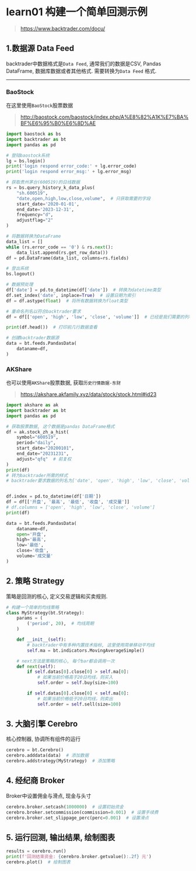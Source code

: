 # learn01 构建一个简单回测示例

> https://www.backtrader.com/docu/

## 1.数据源 Data Feed

backtrader中数据格式是`Data Feed`, 通常我们的数据是CSV, Pandas DataFrame, 数据库数据或者其他格式. 需要转换为`Data Feed`
格式.

---

### BaoStock
在这里使用`BaoStock`股票数据

> http://baostock.com/baostock/index.php/A%E8%82%A1K%E7%BA%BF%E6%95%B0%E6%8D%AE

```python
import baostock as bs
import backtrader as bt
import pandas as pd

# 登陆baostock系统
lg = bs.login()
print('login respond error_code:' + lg.error_code)
print('login respond error_msg:' + lg.error_msg)

# 获取贵州茅台(600519)的日线数据
rs = bs.query_history_k_data_plus(
    "sh.600519",
    "date,open,high,low,close,volume",  # 只获取需要的字段
    start_date='2020-01-01', 
    end_date='2023-12-31',
    frequency="d", 
    adjustflag="2"
)

# 将数据转换为DataFrame
data_list = []
while (rs.error_code == '0') & rs.next():
    data_list.append(rs.get_row_data())
df = pd.DataFrame(data_list, columns=rs.fields)

# 登出系统
bs.logout()

# 数据预处理
df['date'] = pd.to_datetime(df['date'])  # 转换为datetime类型
df.set_index('date', inplace=True)  # 设置日期为索引
df = df.astype(float)  # 将所有数据转换为float类型

# 重命名列名以符合backtrader要求
df = df[['open', 'high', 'low', 'close', 'volume']]  # 已经是我们需要的列名

print(df.head())  # 打印前几行数据查看

# 创建backtrader数据源
data = bt.feeds.PandasData(    
    dataname=df,
)

```

### AKShare

也可以使用`AKShare`股票数据, 获取`历史行情数据-东财`

> https://akshare.akfamily.xyz/data/stock/stock.html#id23

```python
import akshare as ak
import backtrader as bt
import pandas as pd

# 获取股票数据, 这个数据是pandas DataFrame格式
df = ak.stock_zh_a_hist(
    symbol="600519",
    period="daily",
    start_date="20200101",
    end_date="20231231",
    adjust="qfq"  # 前复权
)
print(df)
# 转为backtrader所需的样式
# backtrader要求数据的列名为['date', 'open', 'high', 'low', 'close', 'volume', 'openinterest']


df.index = pd.to_datetime(df['日期'])
df = df[['开盘', '最高', '最低', '收盘', '成交量']]
# df.columns = ['open', 'high', 'low', 'close', 'volume']
print(df)

data = bt.feeds.PandasData(
    dataname=df,
    open='开盘',
    high='最高',
    low='最低',
    close='收盘',
    volume='成交量'
)
```

## 2. 策略 Strategy

策略是回测的核心, 定义交易逻辑和买卖规则.

```python
# 构建一个简单的均线策略
class MyStrategy(bt.Strategy):
    params = (
        ('period', 20),  # 均线周期
    )

    def __init__(self):
        # backtrader中有多种内置技术指标, 这里使用简单移动平均线
        self.ma = bt.indicators.MovingAverageSimple()

    # next方法是策略的核心, 每个bar都会调用一次
    def next(self):
        if self.datas[0].close[0] > self.ma[0]:
            # 如果当前价格高于20日均线，则买入
            self.order = self.buy(size=100)

        if self.datas[0].close[0] < self.ma[0]:
            # 如果当前价格低于20日均线，则卖出
            self.order = self.sell(size=100)
```

## 3. 大脑引擎 Cerebro

核心控制器, 协调所有组件的运行

```python
cerebro = bt.Cerebro()
cerebro.adddata(data)  # 添加数据
cerebro.addstrategy(MyStrategy)  # 添加策略
```

## 4. 经纪商 Broker

Broker中设置佣金与滑点, 现金与头寸

```python
cerebro.broker.setcash(1000000)  # 设置初始资金
cerebro.broker.setcommission(commission=0.001)  # 设置手续费
cerebro.broker.set_slippage_perc(perc=0.001)  # 设置滑点
```

## 5. 运行回测, 输出结果, 绘制图表

```python
results = cerebro.run()
print(f'回测结束资金: {cerebro.broker.getvalue():.2f} 元')
cerebro.plot()  # 绘制图表
```




